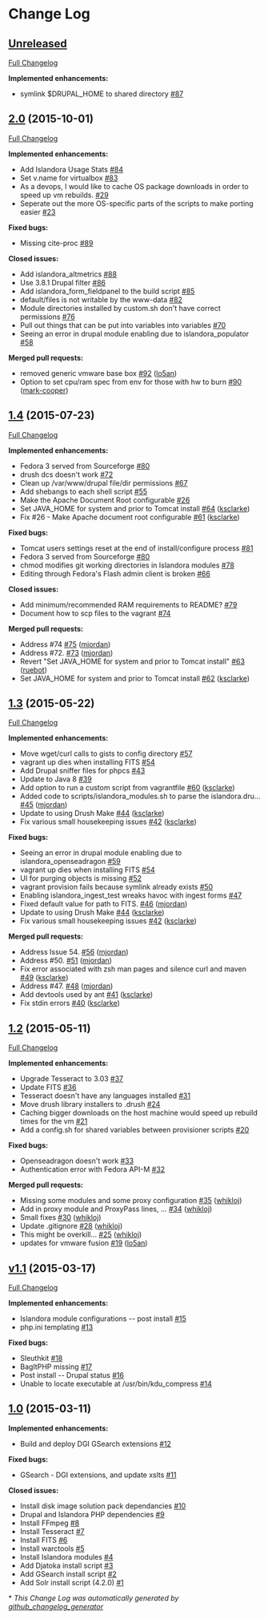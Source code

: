 # Change Log

## [Unreleased](https://github.com/Islandora-Labs/islandora_vagrant/tree/HEAD)

[Full Changelog](https://github.com/Islandora-Labs/islandora_vagrant/compare/2.0...HEAD)

**Implemented enhancements:**

- symlink $DRUPAL\_HOME to shared directory [\#87](https://github.com/Islandora-Labs/islandora_vagrant/issues/87)

## [2.0](https://github.com/Islandora-Labs/islandora_vagrant/tree/2.0) (2015-10-01)
[Full Changelog](https://github.com/Islandora-Labs/islandora_vagrant/compare/1.4...2.0)

**Implemented enhancements:**

- Add Islandora Usage Stats [\#84](https://github.com/Islandora-Labs/islandora_vagrant/issues/84)
- Set v.name for virtualbox [\#83](https://github.com/Islandora-Labs/islandora_vagrant/issues/83)
- As a devops, I would like to cache OS package downloads in order to speed up vm rebuilds.  [\#29](https://github.com/Islandora-Labs/islandora_vagrant/issues/29)
- Seperate out the more OS-specific parts of the scripts to make porting easier [\#23](https://github.com/Islandora-Labs/islandora_vagrant/issues/23)

**Fixed bugs:**

- Missing cite-proc [\#89](https://github.com/Islandora-Labs/islandora_vagrant/issues/89)

**Closed issues:**

- Add islandora\_altmetrics [\#88](https://github.com/Islandora-Labs/islandora_vagrant/issues/88)
- Use 3.8.1 Drupal filter [\#86](https://github.com/Islandora-Labs/islandora_vagrant/issues/86)
- Add islandora\_form\_fieldpanel to the build script [\#85](https://github.com/Islandora-Labs/islandora_vagrant/issues/85)
- default/files is not writable by the www-data [\#82](https://github.com/Islandora-Labs/islandora_vagrant/issues/82)
- Module directories installed by custom.sh don't have correct permissions [\#76](https://github.com/Islandora-Labs/islandora_vagrant/issues/76)
- Pull out things that can be put into variables into variables [\#70](https://github.com/Islandora-Labs/islandora_vagrant/issues/70)
- Seeing an error in drupal module enabling due to islandora\_populator [\#58](https://github.com/Islandora-Labs/islandora_vagrant/issues/58)

**Merged pull requests:**

- removed generic vmware base box [\#92](https://github.com/Islandora-Labs/islandora_vagrant/pull/92) ([lo5an](https://github.com/lo5an))
- Option to set cpu/ram spec from env for those with hw to burn [\#90](https://github.com/Islandora-Labs/islandora_vagrant/pull/90) ([mark-cooper](https://github.com/mark-cooper))

## [1.4](https://github.com/Islandora-Labs/islandora_vagrant/tree/1.4) (2015-07-23)
[Full Changelog](https://github.com/Islandora-Labs/islandora_vagrant/compare/1.3...1.4)

**Implemented enhancements:**

- Fedora 3 served from Sourceforge [\#80](https://github.com/Islandora-Labs/islandora_vagrant/issues/80)
- drush dcs doesn't work [\#72](https://github.com/Islandora-Labs/islandora_vagrant/issues/72)
- Clean up /var/www/drupal file/dir permissions [\#67](https://github.com/Islandora-Labs/islandora_vagrant/issues/67)
- Add shebangs to each shell script [\#55](https://github.com/Islandora-Labs/islandora_vagrant/issues/55)
- Make the Apache Document Root configurable [\#26](https://github.com/Islandora-Labs/islandora_vagrant/issues/26)
- Set JAVA\_HOME for system and prior to Tomcat install [\#64](https://github.com/Islandora-Labs/islandora_vagrant/pull/64) ([ksclarke](https://github.com/ksclarke))
- Fix \#26 - Make Apache document root configurable [\#61](https://github.com/Islandora-Labs/islandora_vagrant/pull/61) ([ksclarke](https://github.com/ksclarke))

**Fixed bugs:**

- Tomcat users settings reset at the end of install/configure process [\#81](https://github.com/Islandora-Labs/islandora_vagrant/issues/81)
- Fedora 3 served from Sourceforge [\#80](https://github.com/Islandora-Labs/islandora_vagrant/issues/80)
- chmod modifies git working directories in Islandora modules [\#78](https://github.com/Islandora-Labs/islandora_vagrant/issues/78)
- Editing through Fedora's Flash admin client is broken [\#66](https://github.com/Islandora-Labs/islandora_vagrant/issues/66)

**Closed issues:**

- Add minimum/recommended RAM requirements to README? [\#79](https://github.com/Islandora-Labs/islandora_vagrant/issues/79)
- Document how to scp files to the vagrant [\#74](https://github.com/Islandora-Labs/islandora_vagrant/issues/74)

**Merged pull requests:**

- Address \#74 [\#75](https://github.com/Islandora-Labs/islandora_vagrant/pull/75) ([mjordan](https://github.com/mjordan))
- Address \#72. [\#73](https://github.com/Islandora-Labs/islandora_vagrant/pull/73) ([mjordan](https://github.com/mjordan))
- Revert "Set JAVA\_HOME for system and prior to Tomcat install" [\#63](https://github.com/Islandora-Labs/islandora_vagrant/pull/63) ([ruebot](https://github.com/ruebot))
- Set JAVA\_HOME for system and prior to Tomcat install [\#62](https://github.com/Islandora-Labs/islandora_vagrant/pull/62) ([ksclarke](https://github.com/ksclarke))

## [1.3](https://github.com/Islandora-Labs/islandora_vagrant/tree/1.3) (2015-05-22)
[Full Changelog](https://github.com/Islandora-Labs/islandora_vagrant/compare/1.2...1.3)

**Implemented enhancements:**

- Move wget/curl calls to gists to config directory [\#57](https://github.com/Islandora-Labs/islandora_vagrant/issues/57)
- vagrant up dies when installing FITS [\#54](https://github.com/Islandora-Labs/islandora_vagrant/issues/54)
- Add Drupal sniffer files for phpcs [\#43](https://github.com/Islandora-Labs/islandora_vagrant/issues/43)
- Update to Java 8 [\#39](https://github.com/Islandora-Labs/islandora_vagrant/issues/39)
- Add option to run a custom script from vagrantfile [\#60](https://github.com/Islandora-Labs/islandora_vagrant/pull/60) ([ksclarke](https://github.com/ksclarke))
- Added code to scripts/islandora\_modules.sh to parse the islandora.dru… [\#45](https://github.com/Islandora-Labs/islandora_vagrant/pull/45) ([mjordan](https://github.com/mjordan))
- Update to using Drush Make [\#44](https://github.com/Islandora-Labs/islandora_vagrant/pull/44) ([ksclarke](https://github.com/ksclarke))
- Fix various small housekeeping issues [\#42](https://github.com/Islandora-Labs/islandora_vagrant/pull/42) ([ksclarke](https://github.com/ksclarke))

**Fixed bugs:**

- Seeing an error in drupal module enabling due to islandora\_openseadragon [\#59](https://github.com/Islandora-Labs/islandora_vagrant/issues/59)
- vagrant up dies when installing FITS [\#54](https://github.com/Islandora-Labs/islandora_vagrant/issues/54)
- UI for purging objects is missing [\#52](https://github.com/Islandora-Labs/islandora_vagrant/issues/52)
- vagrant provision fails because symlink already exists [\#50](https://github.com/Islandora-Labs/islandora_vagrant/issues/50)
- Enabling islandora\_ingest\_test wreaks havoc with ingest forms [\#47](https://github.com/Islandora-Labs/islandora_vagrant/issues/47)
- Fixed default value for path to FITS. [\#46](https://github.com/Islandora-Labs/islandora_vagrant/pull/46) ([mjordan](https://github.com/mjordan))
- Update to using Drush Make [\#44](https://github.com/Islandora-Labs/islandora_vagrant/pull/44) ([ksclarke](https://github.com/ksclarke))
- Fix various small housekeeping issues [\#42](https://github.com/Islandora-Labs/islandora_vagrant/pull/42) ([ksclarke](https://github.com/ksclarke))

**Merged pull requests:**

- Address Issue 54. [\#56](https://github.com/Islandora-Labs/islandora_vagrant/pull/56) ([mjordan](https://github.com/mjordan))
- Address \#50. [\#51](https://github.com/Islandora-Labs/islandora_vagrant/pull/51) ([mjordan](https://github.com/mjordan))
- Fix error associated with zsh man pages and silence curl and maven [\#49](https://github.com/Islandora-Labs/islandora_vagrant/pull/49) ([ksclarke](https://github.com/ksclarke))
- Address \#47. [\#48](https://github.com/Islandora-Labs/islandora_vagrant/pull/48) ([mjordan](https://github.com/mjordan))
- Add devtools used by ant [\#41](https://github.com/Islandora-Labs/islandora_vagrant/pull/41) ([ksclarke](https://github.com/ksclarke))
- Fix stdin errors [\#40](https://github.com/Islandora-Labs/islandora_vagrant/pull/40) ([ksclarke](https://github.com/ksclarke))

## [1.2](https://github.com/Islandora-Labs/islandora_vagrant/tree/1.2) (2015-05-11)
[Full Changelog](https://github.com/Islandora-Labs/islandora_vagrant/compare/v1.1...1.2)

**Implemented enhancements:**

- Upgrade Tesseract to 3.03 [\#37](https://github.com/Islandora-Labs/islandora_vagrant/issues/37)
- Update FITS [\#36](https://github.com/Islandora-Labs/islandora_vagrant/issues/36)
- Tesseract doesn't have any languages installed [\#31](https://github.com/Islandora-Labs/islandora_vagrant/issues/31)
- Move drush library installers to .drush [\#24](https://github.com/Islandora-Labs/islandora_vagrant/issues/24)
- Caching bigger downloads on the host machine would speed up rebuild times for the vm [\#21](https://github.com/Islandora-Labs/islandora_vagrant/issues/21)
- Add a config.sh for shared variables between provisioner scripts [\#20](https://github.com/Islandora-Labs/islandora_vagrant/issues/20)

**Fixed bugs:**

- Openseadragon doesn't work [\#33](https://github.com/Islandora-Labs/islandora_vagrant/issues/33)
- Authentication error with Fedora API-M [\#32](https://github.com/Islandora-Labs/islandora_vagrant/issues/32)

**Merged pull requests:**

- Missing some modules and some proxy configuration [\#35](https://github.com/Islandora-Labs/islandora_vagrant/pull/35) ([whikloj](https://github.com/whikloj))
- Add in proxy module and ProxyPass lines, ... [\#34](https://github.com/Islandora-Labs/islandora_vagrant/pull/34) ([whikloj](https://github.com/whikloj))
- Small fixes [\#30](https://github.com/Islandora-Labs/islandora_vagrant/pull/30) ([whikloj](https://github.com/whikloj))
- Update .gitignore [\#28](https://github.com/Islandora-Labs/islandora_vagrant/pull/28) ([whikloj](https://github.com/whikloj))
- This might be overkill... [\#25](https://github.com/Islandora-Labs/islandora_vagrant/pull/25) ([whikloj](https://github.com/whikloj))
- updates for  vmware fusion [\#19](https://github.com/Islandora-Labs/islandora_vagrant/pull/19) ([lo5an](https://github.com/lo5an))

## [v1.1](https://github.com/Islandora-Labs/islandora_vagrant/tree/v1.1) (2015-03-17)
[Full Changelog](https://github.com/Islandora-Labs/islandora_vagrant/compare/1.0...v1.1)

**Implemented enhancements:**

- Islandora module configurations -- post install [\#15](https://github.com/Islandora-Labs/islandora_vagrant/issues/15)
- php.ini templating [\#13](https://github.com/Islandora-Labs/islandora_vagrant/issues/13)

**Fixed bugs:**

- Sleuthkit [\#18](https://github.com/Islandora-Labs/islandora_vagrant/issues/18)
- BagItPHP missing [\#17](https://github.com/Islandora-Labs/islandora_vagrant/issues/17)
- Post install -- Drupal status [\#16](https://github.com/Islandora-Labs/islandora_vagrant/issues/16)
- Unable to locate executable at /usr/bin/kdu\_compress [\#14](https://github.com/Islandora-Labs/islandora_vagrant/issues/14)

## [1.0](https://github.com/Islandora-Labs/islandora_vagrant/tree/1.0) (2015-03-11)
**Implemented enhancements:**

- Build and deploy DGI GSearch extensions [\#12](https://github.com/Islandora-Labs/islandora_vagrant/issues/12)

**Fixed bugs:**

- GSearch - DGI extensions, and update xslts [\#11](https://github.com/Islandora-Labs/islandora_vagrant/issues/11)

**Closed issues:**

- Install disk image solution pack dependancies [\#10](https://github.com/Islandora-Labs/islandora_vagrant/issues/10)
- Drupal and Islandora PHP dependencies [\#9](https://github.com/Islandora-Labs/islandora_vagrant/issues/9)
- Install FFmpeg [\#8](https://github.com/Islandora-Labs/islandora_vagrant/issues/8)
- Install Tesseract [\#7](https://github.com/Islandora-Labs/islandora_vagrant/issues/7)
- Install FITS [\#6](https://github.com/Islandora-Labs/islandora_vagrant/issues/6)
- Install warctools [\#5](https://github.com/Islandora-Labs/islandora_vagrant/issues/5)
- Install Islandora modules [\#4](https://github.com/Islandora-Labs/islandora_vagrant/issues/4)
- Add Djatoka install script [\#3](https://github.com/Islandora-Labs/islandora_vagrant/issues/3)
- Add GSearch install script [\#2](https://github.com/Islandora-Labs/islandora_vagrant/issues/2)
- Add Solr install script \(4.2.0\) [\#1](https://github.com/Islandora-Labs/islandora_vagrant/issues/1)



\* *This Change Log was automatically generated by [github_changelog_generator](https://github.com/skywinder/Github-Changelog-Generator)*

